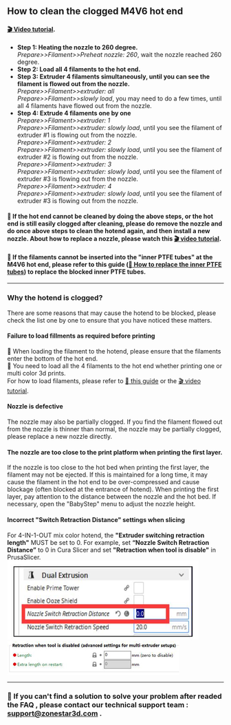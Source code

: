 ## How to clean the clogged M4V6 hot end
#### **[:clapper: Video tutorial](https://github.com/ZONESTAR3D/Z8P/assets/29502731/72312727-5ce5-4a35-8f2a-49f9145557ac).**
- **Step 1: Heating the nozzle to 260 degree.**       
  *Prepare>>Filament>>Preheat nozzle: 260*, wait the nozzle reached 260 degree.
- **Step 2: Load all 4 filaments to the hot end.**    
- **Step 3: Extruder 4 filaments simultaneously, until you can see the filament is flowed out from the nozzle.**     
    *Prepare>>Filament>>extruder: all*      
    *Prepare>>Filament>>slowly load*, you may need to do a few times, until all 4 filaments have flowed out from the nozzle.
- **Step 4: Extrude 4 filaments one by one**     
    *Prepare>>Filament>>extruder: 1*     
    *Prepare>>Filament>>extruder: slowly load*, until you see the filament of extruder #1 is flowing out from the nozzle.     
    *Prepare>>Filament>>extruder: 2*    
    *Prepare>>Filament>>extruder: slowly load*, until you see the filament of extruder #2 is flowing out from the nozzle.    
    *Prepare>>Filament>>extruder: 3*    
    *Prepare>>Filament>>extruder: slowly load*, until you see the filament of extruder #3 is flowing out from the nozzle.    
    *Prepare>>Filament>>extruder: 4*     
    *Prepare>>Filament>>extruder: slowly load*, until you see the filament of extruder #3 is flowing out from the nozzle.     
#### :pushpin: If the hot end cannot be cleaned by doing the above steps, or the hot end is still easily clogged after cleaning, please do remove the nozzle and do once above steps to clean the hotend again, and then install a new nozzle. About how to replace a nozzle, please watch this **[:clapper: video tutorial](https://youtu.be/L5VRyEbsJvM).**
#### :pushpin: If the filaments cannot be inserted into the "inner PTFE tubes" at the M4V6 hot end, please refer to this guide ([:book: How to replace the inner PTFE tubes](./ReplaceM4V6InnerPTFE.md)) to replace the blocked inner PTFE tubes.

-----
### Why the hotend is clogged?
There are some reasons that may cause the hotend to be blocked, please check the list one by one to ensure that you have noticed these matters.
#### Failure to load fillments as required before printing
:pushpin: When loading the filament to the hotend, please ensure that the filaments enter the bottom of the hot end.    
:pushpin: You need to load all the 4 filaments to the hot end whether printing one or multi color 3d prints.    
For how to load filaments, please refer to [:book: this guide](https://github.com/ZONESTAR3D/Z8P/blob/main/Z8P-MK2/2-Operation_Guide/readme.md#load-filaments) or the [:clapper: video tutorial](https://youtu.be/-47yB95uIxI).
#### Nozzle is defective
The nozzle may also be partially clogged. If you find the filament flowed out from the nozzle is thinner than normal, the nozzle may be partially clogged, please replace a new nozzle directly.  
#### The nozzle are too close to the print platform when printing the first layer.
If the nozzle is too close to the hot bed when printing the first layer, the filament may not be ejected. If this is maintained for a long time, it may cause the filament in the hot end to be over-compressed and cause blockage (often blocked at the entrance of hotend). When printing the first layer, pay attention to the distance between the nozzle and the hot bed. If necessary, open the "BabyStep" menu to adjust the nozzle height.
#### Incorrect "Switch Retraction Distance" settings when slicing
For 4-IN-1-OUT mix color hotend, the **"Extruder switching retraction length"** MUST be set to 0. For example, set **“Nozzle Switch Retraction Distance”** to 0 in Cura Slicer and set **"Retraction when tool is disable"** in PrusaSlicer.  
![](./a1.jpg) ![](./a2.jpg)

-----
### :e-mail: If you can't find a solution to solve your problem after readed the FAQ , please contact our technical support team : support@zonestar3d.com .
